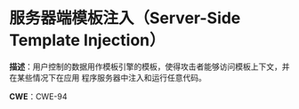 # 服务器端模板注入（Server-Side Template Injection）

**描述**：用户控制的数据用作模板引擎的模板，使得攻击者能够访问模板上下文，并在某些情况下在应用  程序服务器中注入和运行任意代码。

**CWE**：CWE-94